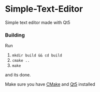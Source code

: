 # Simple-Text-Editor
Simple text editor made with Qt5

### Building
Run

1. `mkdir build && cd build`
2. `cmake ..`
3. `make`

and its done.

Make sure you have [CMake](https://cmake.org/ "CMake") and [Qt5](https://qt.io "Qt5") installed
